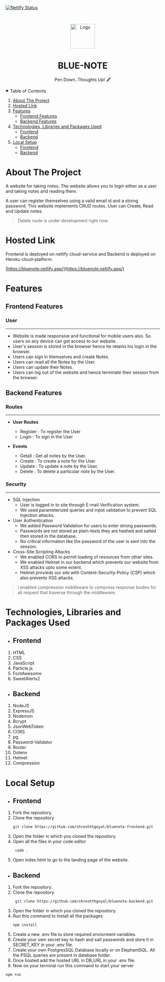 [![Netlify Status](https://api.netlify.com/api/v1/badges/df10f2d5-f2d7-4f3e-a5bf-62eb8d738bce/deploy-status)](https://app.netlify.com/sites/bluenote/deploys)

<!-- PROJECT LOGO -->
<br />
<p align="center">
    <img src="https://i.ibb.co/C78p1Kq/Blue-note.png" alt="Logo" width="80" height="80">

  <h1 align="center">BLUE-NOTE</h1>

  <p align="center">
  Pen Down..Thoughts Up! 🖋
   <br />
  </p>
</p>



<!-- TABLE OF CONTENTS -->
<details open="open">
  <summary>Table of Contents</summary>
  <ol>
    <li>
      <a href="#about-the-project">About The Project</a>
      </li>
     <li><a href="#url">Hosted Link</a></li>
    <li><a href="#features">Features</a>
    <ul>
    <li> <a href="#frontend-features">Frontend Features</a></li>
    <li> <a href="#backend-features">Backend Features</a></li>
    </ul>
    </li>
    <li><a href="#technologies-used">Technologies, Libraries and Packages Used</a>
    <ul>
    <li> <a href="#frontend-tech-used">Frontend</a></li>
    <li> <a href="#backend-tech-used">Backend</a></li>
    </ul></li>
    <li><a href="#local-setup">Local Setup</a>
    <ul>
    <li> <a href="#frontend-setup">Frontend</a></li>
    <li> <a href="#backend-setup">Backend</a></li>
    </ul></li>
  </ol>
</details>


<div id="about-the-project" />

<!-- ABOUT THE PROJECT -->
# About The Project

A website for taking notes. The website allows you to login either as a user and taking notes and reading them.

A user can register themselves using a valid email id and a strong password. This website implements CRUD routes. User can Create, Read and Update notes. 

>Delete route is under development right now.

<div id="url" />

# Hosted Link
Frontend is deployed on netlify cloud-service and Backend is deployed on Heroku cloud-platform.

[https://bluenote.netlify.app/](https://bluenote.netlify.app/)

<div id="features" />

<!-- GETTING STARTED -->
# Features

<div id="frontend-features" />

## Frontend Features
### **User**
---
   - Website is made responsive and funcitonal for mobile users also. So users on any device can get access to our website.
   - User's session is stored in the browser hence he retains his login in the browser.
   - Users can sign in themselves and create Notes.
   - Users can read all the Notes by the User.
   - Users can update their Notes.
   - Users can log out of the website and hence terminate their session from the browser.


<div id="frontend-features" />

## Backend Features

### **Routes**
---
  - **User Routes**
     - Register : To register the User
     - Login    : To sign in the User
    
   - **Events**
     - Getall : Get all notes by the User.
     - Create : To create a note for the User.
     - Update : To update a note by the User.
     - Delete : To delete a particular note by the User.

### **Security**
---
- SQL Injection
  - User is logged in to site through E-mail Verification system.
  - We used parameterized queries and input validation to prevent SQL Injection attacks.
- User Authentication
  - We added Password Validation for users to enter strong passwords.
  - Passwords are not stored as plain-texts they are hashed and salted then stored in the database.
  - No critical information like the password of the user is sent into the session.
 - Cross-Site Scripting Attacks
   - We enabled CORS to permit loading of resources from other sites.
   - We enabled Helmet in our backend which prevents our website from XSS attacks upto some extent.
   - Helmet provieds our site with Content-Security-Policy (CSP) which also prevents XSS attacks.

> I enabled compression middleware to compress response bodies for all request that traverse through the middleware. 

<div id="technologies-used" />

# Technologies, Libraries and Packages Used

<div id="frontend-tech-used" />

- ## Frontend
1. HTML
2. CSS
3. JavaScript
4. Particle.js
5. FontAwesome
6. SweetAlerts2

<div id="backend-tech-used" />

- ## Backend
1. NodeJS
2. ExpressJS
3. Nodemon
4. Bcrypt
5. JsonWebToken
6. CORS
7. pg
8. Password-Validator
9. Router
10. Dotenv
11. Helmet
12. Compression


<div id="local-setup" />

# Local Setup

<div id="frontend-setup" />

+ ## Frontend

1. Fork the repository.
2. Clone the repository
    ```sh
    git clone https://github.com/shreshthgoyal/bluenote-frontend.git
    ```
3. Open the folder in which you cloned the repository.
4. Open all the files in your code editor
   ```sh
    code .
   ```
5. Open index.html to go to the landing page of the website.

<div id="backend-setup" />

+ ## Backend

1. Fork the repository.
2. Clone the repository
   ```sh
    git clone https://github.com/shreshthgoyal/bluenote-backend.git
    ```
3. Open the folder in which you cloned the repository.
4. Run this command to install all the packages
    ```sh
    npm install
    ```
5. Create a new .env file to store required enviorment variables.
6. Create your own secret key to hash and salt passwords and store it in SECRET_KEY in your .env file.
7. Create your own PostgresSQL Database locally or on ElephantSQL. All the PSQL queries are present in database folder.
8. Once hosted add the hosted URL in DB_URL in your .env file.
9. Now on your terminal run this command to start your server
```sh 
npm run
```

